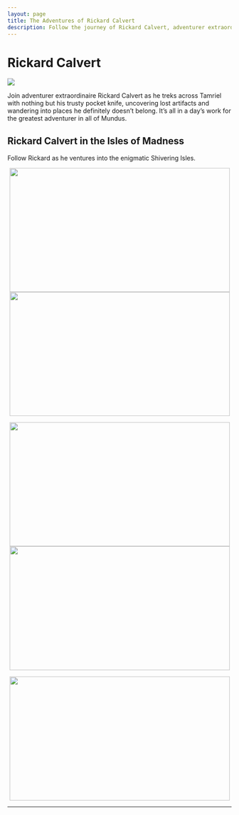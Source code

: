 ```yaml
---
layout: page
title: The Adventures of Rickard Calvert
description: Follow the journey of Rickard Calvert, adventurer extraordinaire!
---
```

# Rickard Calvert
![](https://staticdelivery.nexusmods.com/mods/1704/images/headers/52397_1725415004.jpg)

Join adventurer extraordinaire Rickard Calvert as he treks across Tamriel with nothing but his trusty pocket knife, uncovering lost artifacts and wandering into places he definitely doesn’t belong. It’s all in a day’s work for the greatest adventurer in all of Mundus.

## Rickard Calvert in the Isles of Madness

Follow Rickard as he ventures into the enigmatic Shivering Isles.

<center><a href="https://tatetayloroh.github.io/TateTaylorOH/rickardcalvert/ecss/2022/10/08/mania.html"><img src="https://staticdelivery.nexusmods.com/images/1704/61720101-1665548201.png" 
     width="495" 
     height="278" /></a> <a href="https://tatetayloroh.github.io/TateTaylorOH/rickardcalvert/ecss/2022/10/15/dementia.html"><img src="https://staticdelivery.nexusmods.com/images/1704/61720101-1665855957.png" 
     width="495" 
     height="278" /></a>
     
<a href="https://tatetayloroh.github.io/TateTaylorOH/rickardcalvert/ecss/2022/10/22/floraandfauna.html"><img src="https://staticdelivery.nexusmods.com/images/1704/61720101-1666506172.png" 
     width="495" 
     height="278" /></a> <a href="https://tatetayloroh.github.io/TateTaylorOH/rickardcalvert/ecss/2022/10/29/sheogorathsfaithful.html"><img src="https://staticdelivery.nexusmods.com/images/1704/61720101-1667064520.png" 
     width="495" 
     height="278" /></a>
     
<a href="https://tatetayloroh.github.io/TateTaylorOH/rickardcalvert/ecss/2022/11/05/thoronsfaithful.html"><img src="https://staticdelivery.nexusmods.com/images/1704/61720101-1667667974.png" 
     width="495" 
     height="278" /></a></center>

<!-- ## Rickard's Outtakes

<center><a href="https://raw.githubusercontent.com/TateTaylorOH/TateTaylorOH/refs/heads/main/assets/images/RickardCalvert/RickardMelonNose.png"><img src="https://raw.githubusercontent.com/TateTaylorOH/TateTaylorOH/refs/heads/main/assets/images/RickardCalvert/RickardMelonNose.png" 
     width="445" 
     height="250" /></a> <a href="https://raw.githubusercontent.com/TateTaylorOH/TateTaylorOH/refs/heads/main/assets/images/RickardCalvert/RickardAlwaysHasBeen.png"><img src="https://raw.githubusercontent.com/TateTaylorOH/TateTaylorOH/refs/heads/main/assets/images/RickardCalvert/RickardAlwaysHasBeen.png" 
     width="445" 
     height="250" /></a>
     
<a href="https://raw.githubusercontent.com/TateTaylorOH/TateTaylorOH/refs/heads/main/assets/images/RickardCalvert/RickardMexico.png"><img src="https://raw.githubusercontent.com/TateTaylorOH/TateTaylorOH/refs/heads/main/assets/images/RickardCalvert/RickardMexico.png" 
     width="445" 
     height="250" /></a> <a href="https://raw.githubusercontent.com/TateTaylorOH/TateTaylorOH/refs/heads/main/assets/images/RickardCalvert/RickardYeeHaw.png"><img src="https://raw.githubusercontent.com/TateTaylorOH/TateTaylorOH/refs/heads/main/assets/images/RickardCalvert/RickardYeeHaw.png" 
     width="445" 
     height="250" /></a></center>
-->
---
